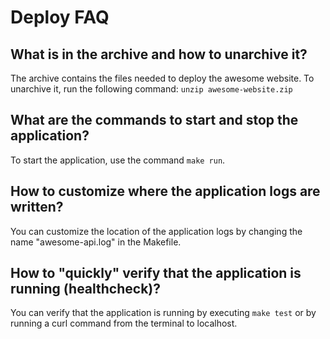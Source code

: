 # Deploy FAQ

## What is in the archive and how to unarchive it?

The archive contains the files needed to deploy the awesome website. To unarchive it, run the following command:
`unzip awesome-website.zip`

## What are the commands to start and stop the application?

To start the application, use the command `make run`.

## How to customize where the application logs are written?

You can customize the location of the application logs by changing the name "awesome-api.log" in the Makefile.

## How to "quickly" verify that the application is running (healthcheck)?

You can verify that the application is running by executing `make test` or by running a curl command from the terminal to localhost.